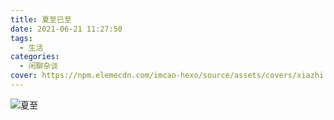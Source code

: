 ```yaml
---
title: 夏至已至
date: 2021-06-21 11:27:50
tags:
  - 生活
categories:
  - 闲聊杂谈
cover: https://npm.elemecdn.com/imcao-hexo/source/assets/covers/xiazhi.jpg
---
```


![夏至](https://npm.elemecdn.com/imcao-hexo/source/assets/covers/xiazhi.jpg)

